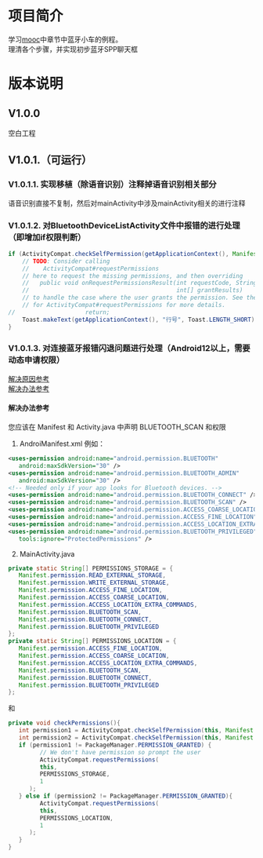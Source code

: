 # 项目简介
学习[mooc](https://www.icourse163.org/learn/JSSVC-1449806164)中章节中蓝牙小车的例程。  
理清各个步骤，并实现初步蓝牙SPP聊天框  
# 版本说明
## V1.0.0
空白工程  

## V1.0.1.（可运行）  
###  V1.0.1.1. 实现移植（除语音识别）注释掉语音识别相关部分  
语音识别直接不复制，然后对mainActivity中涉及mainActivity相关的进行注释  
###  V1.0.1.2. 对BluetoothDeviceListActivity文件中报错的进行处理（即增加if权限判断）

```java {.line-numbers}
if (ActivityCompat.checkSelfPermission(getApplicationContext(), Manifest.permission.BLUETOOTH_CONNECT) != PackageManager.PERMISSION_GRANTED) {
    // TODO: Consider calling
    //    ActivityCompat#requestPermissions
    // here to request the missing permissions, and then overriding
    //   public void onRequestPermissionsResult(int requestCode, String[] permissions,
    //                                          int[] grantResults)
    // to handle the case where the user grants the permission. See the documentation
    // for ActivityCompat#requestPermissions for more details.
//                    return;
    Toast.makeText(getApplicationContext(), "行号", Toast.LENGTH_SHORT).show();
}
```

###  V1.0.1.3. 对连接蓝牙报错闪退问题进行处理（Android12以上，需要动态申请权限）
[解决原因参考](https://blog.csdn.net/chuyouyinghe/article/details/124583492)  
[解决办法参考](https://stackoverflow.com/questions/70245463/java-lang-securityexception-need-android-permission-bluetooth-connect-permissio)
#### 解决办法参考
您应该在 Manifest 和 Activity.java 中声明 BLUETOOTH_SCAN 和权限
1. AndroiManifest.xml
例如：
```xml {.line-numbers}
<uses-permission android:name="android.permission.BLUETOOTH"
   android:maxSdkVersion="30" />
<uses-permission android:name="android.permission.BLUETOOTH_ADMIN"
   android:maxSdkVersion="30" />
<!-- Needed only if your app looks for Bluetooth devices. -->
<uses-permission android:name="android.permission.BLUETOOTH_CONNECT" />
<uses-permission android:name="android.permission.BLUETOOTH_SCAN" />
<uses-permission android:name="android.permission.ACCESS_COARSE_LOCATION"/>
<uses-permission android:name="android.permission.ACCESS_FINE_LOCATION"/>
<uses-permission android:name="android.permission.ACCESS_LOCATION_EXTRA_COMMANDS"/>
<uses-permission android:name="android.permission.BLUETOOTH_PRIVILEGED"
   tools:ignore="ProtectedPermissions" />
```

2. MainActivity.java
```java {.line-numbers}
private static String[] PERMISSIONS_STORAGE = {
   Manifest.permission.READ_EXTERNAL_STORAGE,
   Manifest.permission.WRITE_EXTERNAL_STORAGE,
   Manifest.permission.ACCESS_FINE_LOCATION,
   Manifest.permission.ACCESS_COARSE_LOCATION,
   Manifest.permission.ACCESS_LOCATION_EXTRA_COMMANDS,
   Manifest.permission.BLUETOOTH_SCAN,
   Manifest.permission.BLUETOOTH_CONNECT,
   Manifest.permission.BLUETOOTH_PRIVILEGED
};
private static String[] PERMISSIONS_LOCATION = {
   Manifest.permission.ACCESS_FINE_LOCATION,
   Manifest.permission.ACCESS_COARSE_LOCATION,
   Manifest.permission.ACCESS_LOCATION_EXTRA_COMMANDS,
   Manifest.permission.BLUETOOTH_SCAN,
   Manifest.permission.BLUETOOTH_CONNECT,
   Manifest.permission.BLUETOOTH_PRIVILEGED
};
```
和  
```java {.line-numbers}
private void checkPermissions(){
   int permission1 = ActivityCompat.checkSelfPermission(this, Manifest.permission.WRITE_EXTERNAL_STORAGE);
   int permission2 = ActivityCompat.checkSelfPermission(this, Manifest.permission.BLUETOOTH_SCAN);
   if (permission1 != PackageManager.PERMISSION_GRANTED) {
         // We don't have permission so prompt the user
         ActivityCompat.requestPermissions(
         this,
         PERMISSIONS_STORAGE,
         1
      );
   } else if (permission2 != PackageManager.PERMISSION_GRANTED){
         ActivityCompat.requestPermissions(
         this,
         PERMISSIONS_LOCATION,
         1
      );
   }
}
```



```java {.line-numbers}

```
